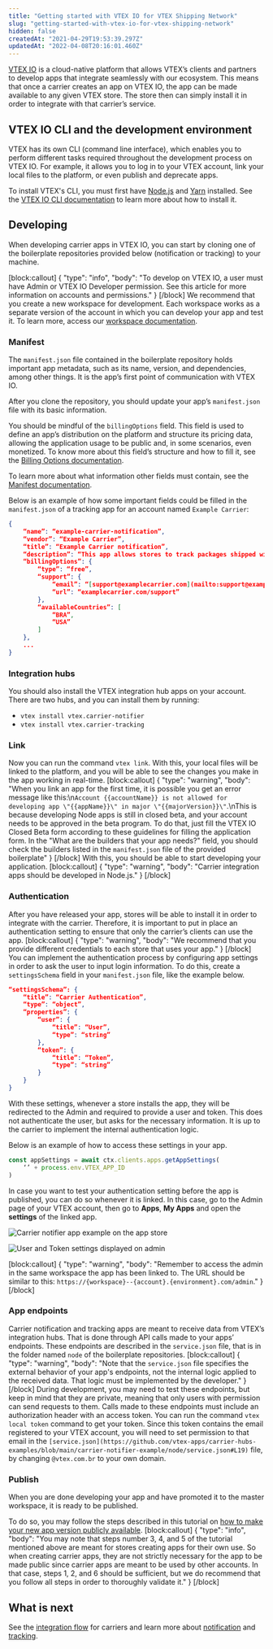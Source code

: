 ```yaml
---
title: "Getting started with VTEX IO for VTEX Shipping Network"
slug: "getting-started-with-vtex-io-for-vtex-shipping-network"
hidden: false
createdAt: "2021-04-29T19:53:39.297Z"
updatedAt: "2022-04-08T20:16:01.460Z"
---
```


[VTEX IO](https://developers.vtex.com/vtex-developer-docs/docs/what-is-vtex-io) is a cloud-native platform that allows VTEX’s clients and partners to develop apps that integrate seamlessly with our ecosystem. This means that once a carrier creates an app on VTEX IO, the app can be made available to any given VTEX store. The store then can simply install it in order to integrate with that carrier’s service.

## VTEX IO CLI and the development environment

VTEX has its own CLI (command line interface), which enables you to perform different tasks required throughout the development process on VTEX IO. For example, it allows you to log in to your VTEX account, link your local files to the platform, or even publish and deprecate apps.

To install VTEX's CLI, you must first have [Node.js](https://nodejs.org/en/) and [Yarn](https://yarnpkg.com/) installed. See the [VTEX IO CLI documentation](https://developers.vtex.com/vtex-developer-docs/docs/vtex-io-documentation-vtex-io-cli-installation-and-command-reference) to learn more about how to install it.

## Developing

When developing carrier apps in VTEX IO, you can start by cloning one of the boilerplate repositories provided below (notification or tracking) to your machine.

[block:callout]
{
  "type": "info",
  "body": "To develop on VTEX IO, a user must have Admin or VTEX IO Developer permission. See this article for more information on accounts and permissions."
}
[/block]
We recommend that you create a new workspace for development. Each workspace works as a separate version of the account in which you can develop your app and test it. To learn more, access our [workspace documentation](https://developers.vtex.com/vtex-developer-docs/docs/vtex-io-documentation-workspace).

### Manifest

The `manifest.json` file contained in the boilerplate repository holds important app metadata, such as its name, version, and dependencies, among other things. It is the app’s first point of communication with VTEX IO.

After you clone the repository, you should update your app’s `manifest.json` file with its basic information.

You should be mindful of the `billingOptions` field. This field is used to define an app’s distribution on the platform and structure its pricing data, allowing the application usage to be public and, in some scenarios, even monetized. To know more about this field’s structure and how to fill it, see the [Billing Options documentation](https://developers.vtex.com/vtex-developer-docs/docs/vtex-io-documentation-billing-options).

To learn more about what information other fields must contain, see the [Manifest documentation](https://developers.vtex.com/vtex-developer-docs/docs/manifest).

Below is an example of how some important fields could be filled in the `manifest.json` of a tracking app for an account named `Example Carrier`:

```json
{
    “name”: “example-carrier-notification”,
    “vendor”: “Example Carrier”,
    “title”: “Example Carrier notification”,
    “description”: “This app allows stores to track packages shipped with Example Carrier.”,
    “billingOptions”: {
        “type”: “free”,
        “support”: {
            “email”: “[support@examplecarrier.com](mailto:support@examplecarrier.com)”,
            “url”: “examplecarrier.com/support”
        },
        “availableCountries”: [
            “BRA”,
            “USA”
        ]
    },
    ...
}
```

### Integration hubs

You should also install the VTEX integration hub apps on your account. There are two hubs, and you can install them by running:

- `vtex install vtex.carrier-notifier`
- `vtex install vtex.carrier-tracking`

### Link

Now you can run the command `vtex link`. With this, your local files will be linked to the platform, and you will be able to see the changes you make in the app working in real-time.
[block:callout]
{
  "type": "warning",
  "body": "When you link an app for the first time, it is possible you get an error message like this:\n`Account {{accountName}} is not allowed for developing app \"{{appName}}\" in major \"{{majorVersion}}\"`.\nThis is because developing Node apps is still in closed beta, and your account needs to be approved in the beta program. To do that, just fill the VTEX IO Closed Beta form according to these guidelines for filling the application form. In the \"What are the builders that your app needs?\" field, you should check the builders listed in the `manifest.json` file of the provided boilerplate"
}
[/block]
With this, you should be able to start developing your application.
[block:callout]
{
  "type": "warning",
  "body": "Carrier integration apps should be developed in Node.js."
}
[/block]

### Authentication

After you have released your app, stores will be able to install it in order to integrate with the carrier. Therefore, it is important to put in place an authentication setting to ensure that only the carrier’s clients can use the app.
[block:callout]
{
  "type": "warning",
  "body": "We recommend that you provide different credentials to each store that uses your app."
}
[/block]
You can implement the authentication process by configuring app settings in order to ask the user to input login information. To do this, create a `settingsSchema` field in your `manifest.json` file, like the example below.

```json
“settingsSchema”: {
    “title”: “Carrier Authentication”,
    “type”: “object”,
    “properties”: {
        “user”: {
            “title”: “User”,
            “type”: “string”
        },
        “token”: {
            “title”: “Token”,
            “type”: “string”
        }
    }
}
```

With these settings, whenever a store installs the app, they will be redirected to the Admin and required to provide a user and token. This does not authenticate the user, but asks for the necessary information. It is up to the carrier to implement the internal authentication logic.

Below is an example of how to access these settings in your app.

```js
const appSettings = await ctx.clients.apps.getAppSettings(
    ‘’ + process.env.VTEX_APP_ID
)
```

In case you want to test your authentication setting before the app is published, you can do so whenever it is linked. In this case, go to the Admin page of your VTEX account, then go to **Apps**, **My Apps** and open the **settings** of the linked app.

![Carrier notifier app example on the app store](https://cdn.jsdelivr.net/gh/vtexdocs/dev-portal-content@main/docs/guides/Integration%20Guides/vtex-shipping-network/7440dcd-image1_128.png)

![User and Token settings displayed on admin](https://cdn.jsdelivr.net/gh/vtexdocs/dev-portal-content@main/docs/guides/Integration%20Guides/vtex-shipping-network/9dbeb65-image2_130.png)

[block:callout]
{
  "type": "warning",
  "body": "Remember to access the admin in the same workspace the app has been linked to. The URL should be similar to this: `https://{workspace}--{account}.{environment}.com/admin`."
}
[/block]

### App endpoints

Carrier notification and tracking apps are meant to receive data from VTEX’s integration hubs. That is done through API calls made to your apps’ endpoints. These endpoints are described in the `service.json` file, that is in the folder named `node` of the boilerplate repositories.
[block:callout]
{
  "type": "warning",
  "body": "Note that the `service.json` file specifies the external behavior of your app's endpoints, not the internal logic applied to the received data. That logic must be implemented by the developer."
}
[/block]
During development, you may need to test these endpoints, but keep in mind that they are private, meaning that only users with permission can send requests to them. Calls made to these endpoints must include an authorization header with an access token. You can run the command `vtex local token` command to get your token. Since this token contains the email registered to your VTEX account, you will need to set permission to that email  in the `[service.json](https://github.com/vtex-apps/carrier-hubs-examples/blob/main/carrier-notifier-example/node/service.json#L19)` file, by changing `@vtex.com.br` to your own domain.

### Publish

When you are done developing your app and have promoted it to the master workspace, it is ready to be published.

To do so, you may follow the steps described in this tutorial on [how to make your new app version publicly available](https://developers.vtex.com/vtex-developer-docs/docs/vtex-io-documentation-making-your-new-app-version-publicly-available).
[block:callout]
{
  "type": "info",
  "body": "You may note that steps number 3, 4, and 5 of the tutorial mentioned above are meant for stores creating apps for their own use. So when creating carrier apps, they are not strictly necessary for the app to be made public since carrier apps are meant to be used by other accounts. In that case, steps 1, 2, and 6 should be sufficient, but we do recommend that you follow all steps in order to thoroughly validate it."
}
[/block]

## What is next

See the [integration flow](https://developers.vtex.com/vtex-rest-api/docs/integration-flow) for carriers and learn more about [notification](https://developers.vtex.com/vtex-rest-api/docs/notification-1) and [tracking](https://developers.vtex.com/vtex-rest-api/docs/tracking-1).

